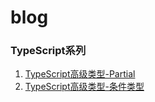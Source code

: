 # blog
### TypeScript系列
1. [TypeScript高级类型-Partial](https://github.com/localSummer/blog/blob/master/typescipt/TypeScript%E9%AB%98%E7%BA%A7%E7%B1%BB%E5%9E%8B-Partial.md)
2. [TypeScript高级类型-条件类型](https://github.com/localSummer/blog/blob/master/typescipt/TypeScript%E9%AB%98%E7%BA%A7%E7%B1%BB%E5%9E%8B-%E6%9D%A1%E4%BB%B6%E7%B1%BB%E5%9E%8B.md)

